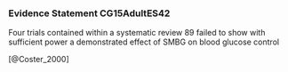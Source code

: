 ### Evidence Statement CG15AdultES42
Four trials contained within a systematic review 89 failed to show with sufficient power a demonstrated effect of SMBG on blood glucose control 



[@Coster_2000]
